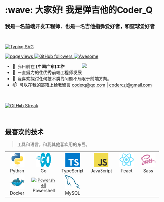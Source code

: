 <h1 align="left" id="PlayGuitar-CoderQ-title">:wave: 大家好! 我是弹吉他的Coder_Q</h1>
<h3 align="left">我是一名前端开发工程师，也是一名吉他指弹爱好者，和篮球爱好者</h3>

<br>


[![Typing SVG](https://readme-typing-svg.herokuapp.com/?lines=Programming+is+art;and+every+good+programmer+is+an+artist)](https://git.io/typing-svg)

<p align="left">
  <a href="https://github.com/PlayGuitar-CoderQ/PlayGuitar-CoderQ">
    <img src="https://komarev.com/ghpvc/?username=PlayGuitar-CoderQ" alt="page views" />
  </a>
  <a href="https://github.com/PlayGuitar-CoderQ?tab=followers">
    <img alt="GitHub followers" src="https://img.shields.io/github/followers/PlayGuitar-CoderQ?color=Cyan&logo=github">
  </a>
  <a href="https://github.com/abhisheknaiidu/awesome-github-profile-readme">
    <img alt="Awesome" src="https://awesome.re/mentioned-badge.svg">
  </a>
</p>
<img style="width: 50%" align="right" src="https://github-readme-stats.vercel.app/api?username=PlayGuitar-CoderQ&show_icons=true&hide_border=true&theme=vue-dark" />


- :office: &nbsp;我目前在 **[中国广东]工作**
- :seedling: &nbsp;一直努力的往优秀前端工程师发展
- :speech_balloon: &nbsp;我喜欢探讨任何技术类的问题不局限于前端方向。
- :mailbox: &nbsp;可以在我的邮箱上给我留言 coderq@qq.com | coderqzj@gmail.com

<br>


[![GitHub Streak](https://github-readme-streak-stats.herokuapp.com/?user=PlayGuitar-CoderQ&theme=blueberry ) ](https://git.io/streak-stats)

<br>

<h2 align="left" id="PlayGuitar-CoderQ-tech">最喜欢的技术</h2>

> 工具和语言，和我其他喜欢用的东西。

<table>
  <tr>
    <td align="center" width="96">
      <a href="#PlayGuitar-CoderQ-tech">
        <img src="./img/python-original.svg" width="48" height="48" alt="Python" />
      </a>
      <br>Python
    </td>
    <td align="center" width="96">
      <a href="#PlayGuitar-CoderQ-tech">
        <img src="./img/go-flat.svg" width="48" height="48" alt="Golang" />
      </a>
      <br>Go
    </td>
    <td align="center" width="96">
      <a href="#PlayGuitar-CoderQ-tech">
        <img src="./img/typescript-original.svg" width="48" height="48" alt="TypeScript" />
      </a>
      <br>TypeScript
    </td>
    <td align="center" width="96">
      <a href="#PlayGuitar-CoderQ-tech">
        <img src="./img/javascript-original.svg" width="48" height="48" alt="JavaScript" />
      </a>
      <br>JavaScript
    </td>
    <td align="center" width="96">
      <a href="#PlayGuitar-CoderQ-tech" >
        <img src="./img/react-original.svg" width="48" height="48" alt="React" />
      </a>
      <br>React
    </td>
    <td align="center" width="96">
      <a href="#PlayGuitar-CoderQ-tech">
        <img src="./img/sass-original.svg" width="48" height="48" alt="Sass" />
      </a>
      <br>Sass
    </td>
  </tr>
  <tr>
    <td align="center" width="96"> 
      <a href="#PlayGuitar-CoderQ-tech" >
        <img src="./img/docker-original.svg" width="48" height="48" alt="Docker" />
      </a>
      <br>Docker
    </td>
    <td align="center" width="96">
      <a href="#PlayGuitar-CoderQ-tech">
        <img src="https://raw.githubusercontent.com/PowerShell/PowerShell/master/assets/ps_black_128.svg" width="48" height="48" alt="Powershell" />
      </a>
      <br>Powershell
    </td>
    <td align="center"  width="96">
      <a href="#PlayGuitar-CoderQ-tech">
        <img src="./img/mysql-original.svg" width="48" height="48" alt="MySQL" />
      </a>
      <br>MySQL
    </td>
  </tr>
</table>



